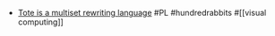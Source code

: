 - [Tote is a multiset rewriting language](https://wiki.xxiivv.com/site/tote) #PL #hundredrabbits #[[visual computing]]